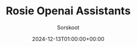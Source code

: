 ---
id: 20241213
draft: true
title: Rosie Openai Assistants
date: 2024-12-13T01:00:00+00:00
author: Sorskoot
layout: post
share: true
comments: true
guid: https://www.timmykokke.com/?p=20241213
permalink: /2024/12/rosieopenaiassistants/
categories:
  - 
tags:
  - 
images:
  - /images/2024/12/??.png
---